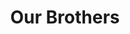 ---
templateKey: 'actives'
path: /actives
image: ../img/home.png
title: Our Brothers
subheading: Meet the brothers of Theta Tau

classes:
  nu:
    - image: /img/brothers/nu/155.jpg
      text: >
        Alex Chen
      major: > 
        Computer Science
      year: >
        Class of 2023
    - image: /img/brothers/nu/159.jpg
      text: >
        Dan Nguyen
      major: > 
        Mechanical Engineering
      year: >
        Class of 2023
    - image: /img/brothers/nu/162.jpg
      text: >
        Emily Yu
      major: > 
        Chemical Engineering
      year: >
        Class of 2023
    - image: /img/brothers/nu/163.jpg
      text: >
        Jacob Rajacich
      major: > 
        Aerospace Engineering
      year: >
        Class of 2023
    - image: /img/brothers/nu/166.jpg
      text: >
        Vivianne Dinh
      major: > 
        Computer Science
      year: >
        Class of 2023
  xi:
    - image: /img/brothers/xi/167.jpg
      text: >
        Adelpha Chan
      major: > 
        Linguistics and Computer Science
      year: >
        Class of 2023
    - image: /img/brothers/xi/169.jpg
      text: >
        Clark Decastro
      major: > 
        Civil Engineering
      year: >
        Class of 2023
    - image: /img/brothers/xi/170.jpg
      text: >
        Cody Do
      major: > 
        Computer Science
      year: >
        Class of 2022
    - image: /img/brothers/xi/174.jpg
      text: >
        Junho Choi
      major: > 
        Mathematics of Computation
      year: >
        Class of 2023
    - image: /img/brothers/xi/175.jpg
      text: >
        Kate Hsieh
      major: > 
        Mechanical Engineering
      year: >
        Class of 2023
    - image: /img/brothers/xi/176.jpg
      text: >
        Megan Pham
      major: > 
        Computer Science
      year: >
        Class of 2023
  omicron:
    - image: /img/brothers/omicron/178.jpg
      text: >
        Mengan Wang
      major: > 
        Computer Science
      year: >
        Class of 2024
    - image: /img/brothers/omicron/179.jpg
      text: >
        Anish Dulla
      major: > 
        Statistics and Data Science
      year: >
        Class of 2024
    - image: /img/brothers/omicron/180.jpg
      text: >
        Anthony Chung
      major: > 
        Mechanical Engineering
      year: >
        Class of 2023
    - image: /img/brothers/omicron/181.jpg
      text: >
        Ashley Kuwahara
      major: > 
        Civil Engineering
      year: >
        Class of 2023
    - image: /img/brothers/omicron/182.jpg
      text: >
        Daniel Zhou
      major: > 
        Computer Science
      year: >
        Class of 2023
    - image: /img/brothers/omicron/183.jpg
      text: >
        Karl Goeltner
      major: >
        Computer Science
      year: >
        Class of 2023
    - image: /img/brothers/omicron/184.jpg
      text: >
        Kevin Tang
      major: >
        Computer Science
      year: >
        Class of 2023
    - image: /img/brothers/omicron/186.jpg
      text: >
        Pranav Pata
      major: > 
        Computer Science
      year: >
        Class of 2024
    - image: /img/brothers/omicron/187.jpg
      text: >
        Shashvat Patel
      major: > 
        Statistics and Data Science
      year: >
        Class of 2024
  pi:
    - image: /img/brothers/pi/187-188.jpg
      text: >
        Aaron Park
      major: > 
        Bioengineering
      year: >
        Class of 2023
    - image: /img/brothers/pi/188.jpeg
      text: >
        Amanda Ung
      major: > 
        Computational and Systems Biology
      year: >
        Class of 2023
    - image: /img/brothers/pi/189.jpeg
      text: >
        Angela Zhang
      major: > 
        Computer Science and Engineering
      year: >
        Class of 2023
    # - image: /img/brothers/pi/190.jpeg
    #   text: >
    #     Charlotte Schmitt
    #   major: > 
    #     Bioengineering
    #   year: >
    #     Class of 2025
    - image: /img/brothers/pi/191.jpeg
      text: >
        Eric Zhang
      major: > 
        Computer Science
      year: >
        Class of 2024
    - image: /img/brothers/pi/192.jpeg
      text: >
        Kritin Garg
      major: > 
        Mechanical Engineering
      year: >
        Class of 2023
    - image: /img/brothers/pi/193.jpeg
      text: >
        Mansi Dutta
      major: > 
        Civil Engineering
      year: >
        Class of 2023
    - image: /img/brothers/pi/194.jpeg
      text: >
        Wyatt Babcock
      major: > 
        Mechancial Engineering
      year: >
        Class of 2025
  rho:
    - image: /img/brothers/rho/195.jpg
      text: >
        Akshay Gupta
      major: > 
        Computer Science
      year: >
        Class of 2025
    - image: /img/brothers/rho/196.jpg
      text: >
        Angela Liu
      major: > 
        Chemical Engineering
      year: >
        Class of 2024
    # - image: /img/brothers/rho/197.jpg
    #   text: >
    #     Annie Chen
    #   major: > 
    #     Mechanical Engineering
    #   year: >
    #     Class of 2025
    - image: /img/brothers/rho/198.jpg
      text: >
        Annie Wang
      major: > 
        Computer Science
      year: >
        Class of 2024
    - image: /img/brothers/rho/199.jpg
      text: >
        Christina Pham
      major: > 
        Cognitive Science
      year: >
        Class of 2024
    - image: /img/brothers/rho/200.jpg
      text: >
        Darren Huai
      major: > 
        Aerospace Engineering
      year: >
        Class of 2024
    - image: /img/brothers/rho/201.jpg
      text: >
        Kai Alcayde
      major: > 
        Aerospace Engineering
      year: >
        Class of 2024
    - image: /img/brothers/rho/202.jpg
      text: >
        Kenny Wan
      major: > 
        Civil and Environmental Engineering
      year: >
        Class of 2025
    - image: /img/brothers/rho/203.jpg
      text: >
        Krish Shah
      major: > 
        Computer Engineering
      year: >
        Class of 2024
    - image: /img/brothers/rho/204.jpg
      text: >
        Neil Angsanto
      major: > 
        Civil and Environmental Engineering
      year: >
        Class of 2024
    - image: /img/brothers/rho/205.jpg
      text: >
        Rudy Orre
      major: > 
        Computer Science
      year: >
        Class of 2023
    - image: /img/brothers/rho/206.jpg
      text: >
        Sally Min
      major: > 
        Environmental Science
      year: >
        Class of 2023
    - image: /img/brothers/rho/207.jpg
      text: >
        Sam Chan
      major: > 
        Computer Science and Engineering
      year: >
        Class of 2025
    - image: /img/brothers/rho/208.jpg
      text: >
        Victoria Ignacio
      major: > 
        Civil and Environmental Engineering
      year: >
        Class of 2023
  sigma:
    - image: /img/brothers/sigma/209.jpg
      text: >
        Alan Vuong
      major: > 
        Cognitive Science
      year: >
        Class of 2024
    - image: /img/brothers/sigma/210.jpg
      text: >
        Annie Cen
      major: > 
        Mathematics of Computation
      year: >
        Class of 2025
    - image: /img/brothers/sigma/211.jpg
      text: >
        Chen Tzen Kok
      major: > 
        Computer Science
      year: >
        Class of 2025
    - image: /img/brothers/sigma/212.jpg
      text: >
        Cheryl Lim
      major: > 
        Linguistics and Computer Science
      year: >
        Class of 2024
    - image: /img/brothers/sigma/213.jpg
      text: >
        Clara Lee
      major: > 
        Chemical Engineering
      year: >
        Class of 2026
    - image: /img/brothers/sigma/214.jpg
      text: >
        Jack Lin
      major: > 
        Computer Science
      year: >
        Class of 2024
    - image: /img/brothers/sigma/215.jpg
      text: >
        Jason Co
      major: > 
        Mechanical Engineering
      year: >
        Class of 2026
    - image: /img/brothers/sigma/216.jpg
      text: >
        Kelly Tran
      major: > 
        Mathematics of Computation
      year: >
        Class of 2025
    - image: /img/brothers/sigma/217.jpg
      text: >
        Kelly Yu
      major: > 
        Computer Science
      year: >
        Class of 2024
    - image: /img/brothers/sigma/218.jpg
      text: >
        Kevin Yuan
      major: > 
        Computer Science
      year: >
        Class of 2026
    - image: /img/brothers/sigma/219.jpg
      text: >
        Rachel Shim
      major: > 
        Electrical Engineering
      year: >
        Class of 2026
    - image: /img/brothers/sigma/220.jpg
      text: >
        Ryan Ung
      major: > 
        Computer Science
      year: >
        Class of 2025
    - image: /img/brothers/sigma/221.jpg
      text: >
        Sophia Lee
      major: > 
        Computer Engineering
      year: >
        Class of 2026
    - image: /img/brothers/sigma/222.jpg
      text: >
        Tracy Nguyen
      major: > 
        Chemical Engineering
      year: >
        Class of 2024
    - image: /img/brothers/sigma/223.jpg
      text: >
        Vikram Puliyadi
      major: > 
        Computer Science
      year: >
        Class of 2025

---